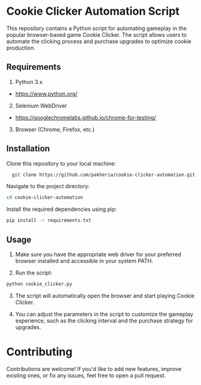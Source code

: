 
# Cookie Clicker Automation Script

This repository contains a Python script for automating gameplay in the popular browser-based game Cookie Clicker. The script allows users to automate the clicking process and purchase upgrades to optimize cookie production.

## Requirements
1. Python 3.x
- https://www.python.org/
2. Selenium WebDriver
- https://googlechromelabs.github.io/chrome-for-testing/
3. Browser (Chrome, Firefox, etc.)

## Installation

Clone this repository to your local machine:

```bash
  git clone https://github.com/pakheria/cookie-clicker-automation.git
```

Navigate to the project directory:
```bash
cd cookie-clicker-automation
```

Install the required dependencies using pip:

```bash
pip install -r requirements.txt
```

## Usage
1. Make sure you have the appropriate web driver for your preferred browser installed and accessible in your system PATH.

2. Run the script:

```bash
python cookie_clicker.py
```

3. The script will automatically open the browser and start playing Cookie Clicker.

4. You can adjust the parameters in the script to customize the gameplay experience, such as the clicking interval and the purchase strategy for upgrades.

# Contributing
Contributions are welcome! If you'd like to add new features, improve existing ones, or fix any issues, feel free to open a pull request.
